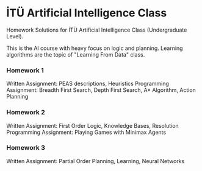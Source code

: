 # İTÜ Artificial Intelligence Class
Homework Solutions for İTÜ Artificial Intelligence Class (Undergraduate Level).

This is the AI course with heavy focus on logic and planning. Learning algorithms are the topic of "Learning From Data" class.

### Homework 1

Written Assignment: PEAS descriptions, Heuristics
Programming Assignment: Breadth First Search, Depth First Search, A* Algorithm, Action Planning

### Homework 2

Written Assignment: First Order Logic, Knowledge Bases, Resolution
Programming Assignment: Playing Games with Minimax Agents

### Homework 3

Written Assignment: Partial Order Planning, Learning, Neural Networks

